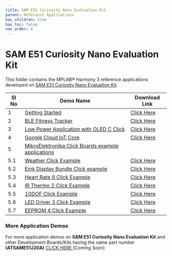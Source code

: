 ```yaml
---
title: SAM E51 Curiosity Nano Evaluation Kit
parent: Reference Applications
has_children: true
has_toc: false
nav_order: 4
---
```

# SAM E51 Curiosity Nano Evaluation Kit

This folder contains the MPLAB® Harmony 3 reference applications developed on [SAM E51 Curiosity Nano Evaluation Kit](https://www.microchip.com/DevelopmentTools/ProductDetails/PartNO/EV76S68A).   

|SI No| Demo Name | Download Link |
| --- | --- | -- |
| 1 | [Getting Started](./same51n_getting_started/readme.md) | [Click Here](https://github.com/MicrochipTech/MPLAB-Harmony-Reference-Apps/releases/latest/download/same51n_getting_started.zip) |
| 2 | [BLE Fitness Tracker](./ble_fitness_tracker/readme.md) | [Click Here](https://github.com/MicrochipTech/MPLAB-Harmony-Reference-Apps/releases/latest/download/ble_fitness_tracker.zip) |
| 3 | [Low Power Application with OLED C Click](./same51n_low_power_with_oled_c_click/readme.md) | [Click Here](https://github.com/MicrochipTech/MPLAB-Harmony-Reference-Apps/releases/latest/download/same51n_low_power_with_oled_c_click.zip) |
| 4 | [Google Cloud IoT Core](./same51n_google_cloud_iot_core/readme.md) | [Click Here](https://github.com/MicrochipTech/MPLAB-Harmony-Reference-Apps/releases/latest/download/same51n_google_cloud_iot_core.zip) |
| 5 | [MikroElektronika Click Boards example applications]() | |
| 5.1 | [Weather Click Example](./same51n_mikroe_click/weather/readme.md) | [Click Here](https://github.com/MicrochipTech/MPLAB-Harmony-Reference-Apps/releases/latest/download/weather.zip)  |
| 5.2 | [Eink Display Bundle Click example](./same51n_mikroe_click/eink_bundle/readme.md) | [Click Here](https://github.com/MicrochipTech/MPLAB-Harmony-Reference-Apps/releases/latest/download/eink_bundle.zip)  |
| 5.3 | [Heart Rate 9 Click Example](./same51n_mikroe_click/heartrate9/readme.md) | [Click Here](https://github.com/MicrochipTech/MPLAB-Harmony-Reference-Apps/releases/latest/download/heartrate9.zip)  |
| 5.4 | [IR Thermo 2 Click Example](./same51n_mikroe_click/ir_thermo2/readme.md) | [Click Here](https://github.com/MicrochipTech/MPLAB-Harmony-Reference-Apps/releases/latest/download/ir_thermo2.zip)  |
| 5.5 | [10DOF Click Example](./same51n_mikroe_click/10dof/readme.md) | [Click Here](https://github.com/MicrochipTech/MPLAB-Harmony-Reference-Apps/releases/latest/download/10dof.zip)  |
| 5.6 | [LED Driver 3 Click Example](./same51n_mikroe_click/leddriver3/readme.md) | [Click Here](https://github.com/MicrochipTech/MPLAB-Harmony-Reference-Apps/releases/latest/download/leddriver3.zip)  |
| 5.7 | [EEPROM 4 Click Example](./same51n_mikroe_click/eeprom4/readme.md) | [Click Here](https://github.com/MicrochipTech/MPLAB-Harmony-Reference-Apps/releases/latest/download/eeprom4.zip)  |
### More Application Demos

For more application demos on **SAM E51 Curiosity Nano Evaluation Kit** and other Development Boards/Kits having the same part number **(ATSAME51J20A)** <a href="" target="_blank"> CLICK HERE </a> (Coming Soon)
